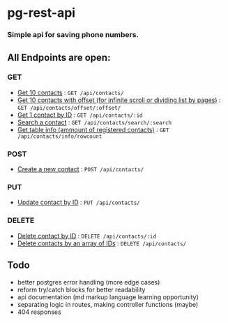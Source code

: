 # pg-rest-api

### Simple api for saving phone numbers.

## All Endpoints are open:

### GET

 * [Get 10 contacts](docs/get.md) : `GET /api/contacts/`
 * [Get 10 contacts with offset (for infinite scroll or dividing list by pages)](docs/getoffset.md) : `GET /api/contacts/offset/:offset/`
 * [Get 1 contact by ID](docs/getid.md) : `GET /api/contacts/:id`
 * [Search a contact](docs/getsearch.md) : `GET /api/contacts/search/:search`
 * [Get table info (ammount of registered contacts)](docs/gettableinfo.md) : `GET /api/contacts/info/rowcount`

### POST

 * [Create a new contact](docs/create.md) : `POST /api/contacts/`

### PUT

 * [Update contact by ID](docs/update.md) : `PUT /api/contacts/`

### DELETE

 * [Delete contact by ID](docs/delete.md) : `DELETE /api/contacts/:id`
 * [Delete contacts by an array of IDs](docs/deletearray.md) : `DELETE /api/contacts/`

## Todo

- better postgres error handling (more edge cases)
- reform try/catch blocks for better readability
- api documentation (md markup language learning opportunity)
- separating logic in routes, making controller functions (maybe)
- 404 responses